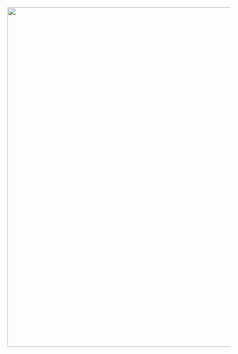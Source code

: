 <p align=center>
  <img src='https://user-images.githubusercontent.com/56003992/176342500-98a46c80-c82f-488e-8b32-882dbc858575.jpeg' width=768>
</p>
